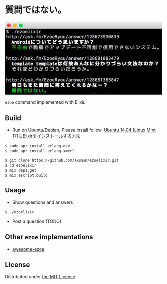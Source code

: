 質問ではない。
=========
![screenshot](https://raw.githubusercontent.com/axsann/images/master/ezoelixir/screenshot.jpg)

`ezoe` command implemented with Elixir.


## Build
- Run on Ubuntu/Debian, Please install follow.
[Ubuntu 14.04 (Linux Mint 17)にElixirをインストールする方法](http://asakandata.hatenablog.com/entry/2015/06/20/005405)
```
$ sudo apt install erlang-dev
$ sudo apt install erlang-xmerl
```
```
$ git clone https://github.com/axsann/ezoelixir.git
$ cd ezoelixir
$ mix deps.get
$ mix escript.build
```
## Usage
- Show questions and answers

```
$ ./ezoelixir
```

- Post a question (TODO)

## Other `ezoe` implementations
- [awesome-ezoe](https://github.com/mattn/awesome-ezoe)

## License
Distributed under [the MIT License](http://opensource.org/licenses/MIT)
